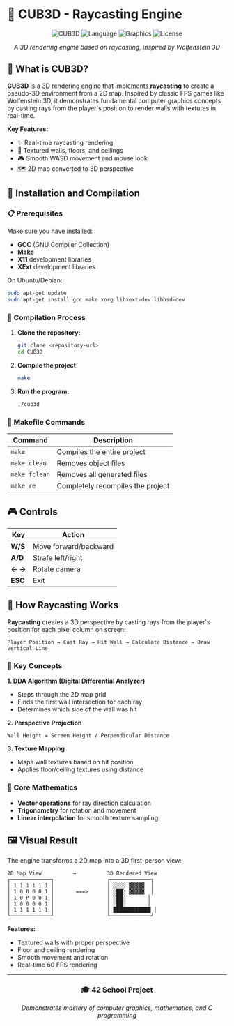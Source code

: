 # 🎯 CUB3D - Raycasting Engine

<div align="center">

![CUB3D](https://img.shields.io/badge/CUB3D-Raycasting%20Engine-blue)
![Language](https://img.shields.io/badge/Language-C-orange)
![Graphics](https://img.shields.io/badge/Graphics-MiniLibX-green)
![License](https://img.shields.io/badge/License-42%20School-red)

*A 3D rendering engine based on raycasting, inspired by Wolfenstein 3D*

</div>

## 🎯 What is CUB3D?

**CUB3D** is a 3D rendering engine that implements **raycasting** to create a pseudo-3D environment from a 2D map. Inspired by classic FPS games like Wolfenstein 3D, it demonstrates fundamental computer graphics concepts by casting rays from the player's position to render walls with textures in real-time.

**Key Features:**
- ✨ Real-time raycasting rendering
- 🎨 Textured walls, floors, and ceilings  
- 🎮 Smooth WASD movement and mouse look
- 🗺️ 2D map converted to 3D perspective

## 🚀 Installation and Compilation

### 📋 Prerequisites

Make sure you have installed:
- **GCC** (GNU Compiler Collection)
- **Make** 
- **X11** development libraries
- **XExt** development libraries

On Ubuntu/Debian:
```bash
sudo apt-get update
sudo apt-get install gcc make xorg libxext-dev libbsd-dev
```

### 🔨 Compilation Process

1. **Clone the repository:**
   ```bash
   git clone <repository-url>
   cd CUB3D
   ```

2. **Compile the project:**
   ```bash
   make
   ```

3. **Run the program:**
   ```bash
   ./cub3d
   ```

### 🧹 Makefile Commands

| Command | Description |
|---------|------------|
| `make` | Compiles the entire project |
| `make clean` | Removes object files |
| `make fclean` | Removes all generated files |
| `make re` | Completely recompiles the project |

## 🎮 Controls

| Key | Action |
|-----|--------|
| **W/S** | Move forward/backward |
| **A/D** | Strafe left/right |
| **← →** | Rotate camera |
| **ESC** | Exit |

## 🎨 How Raycasting Works

**Raycasting** creates a 3D perspective by casting rays from the player's position for each pixel column on screen:

```
Player Position → Cast Ray → Hit Wall → Calculate Distance → Draw Vertical Line
```

### 🔑 Key Concepts

**1. DDA Algorithm (Digital Differential Analyzer)**
- Steps through the 2D map grid
- Finds the first wall intersection for each ray
- Determines which side of the wall was hit

**2. Perspective Projection** 
```
Wall Height = Screen Height / Perpendicular Distance
```

**3. Texture Mapping**
- Maps wall textures based on hit position
- Applies floor/ceiling textures using distance

### 🧮 Core Mathematics
- **Vector operations** for ray direction calculation
- **Trigonometry** for rotation and movement
- **Linear interpolation** for smooth texture sampling

## 🖼️ Visual Result

The engine transforms a 2D map into a 3D first-person view:

```
2D Map View          →          3D Rendered View
┌─────────────┐                 ┌─────────────┐
│ 1 1 1 1 1 1 │                 │ ░░░░ ▓▓▓▓▓  │
│ 1 0 0 0 0 1 │       ===>      │ ░██░ ▓▓▓▓▓  │
│ 1 0 P 0 0 1 │                 │ ░██░       │
│ 1 0 0 0 0 1 │                 │ ░██░       │
│ 1 1 1 1 1 1 │                 │ ████████████ │
└─────────────┘                 └─────────────┘
```

**Features:**
- Textured walls with proper perspective
- Floor and ceiling rendering
- Smooth movement and rotation
- Real-time 60 FPS rendering

---

<div align="center">

### 🎓 42 School Project

*Demonstrates mastery of computer graphics, mathematics, and C programming*

</div>